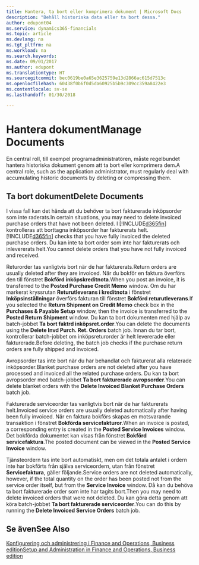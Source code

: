 ```yaml
---
title: Hantera, ta bort eller komprimera dokument | Microsoft Docs
description: "Behåll historiska data eller ta bort dessa."
author: edupont04
ms.service: dynamics365-financials
ms.topic: article
ms.devlang: na
ms.tgt_pltfrm: na
ms.workload: na
ms.search.keywords: 
ms.date: 09/01/2017
ms.author: edupont
ms.translationtype: HT
ms.sourcegitcommit: bec0619be0a65e3625759e13d2866ac615d7513c
ms.openlocfilehash: 60438f0b6f0d5da60925b5b9c309cc359a8422e3
ms.contentlocale: sv-se
ms.lasthandoff: 01/30/2018

---
```

# <a name="manage-documents"></a><span data-ttu-id="c2ba4-103">Hantera dokument</span><span class="sxs-lookup"><span data-stu-id="c2ba4-103">Manage Documents</span></span>
<span data-ttu-id="c2ba4-104">En central roll, till exempel programadministratören, måste regelbundet hantera historiska dokument genom att ta bort eller komprimera dem.</span><span class="sxs-lookup"><span data-stu-id="c2ba4-104">A central role, such as the application administrator, must regularly deal with accumulating historic documents by deleting or compressing them.</span></span>  

## <a name="delete-documents"></a><span data-ttu-id="c2ba4-105">Ta bort dokument</span><span class="sxs-lookup"><span data-stu-id="c2ba4-105">Delete Documents</span></span>
<span data-ttu-id="c2ba4-106">I vissa fall kan det hända att du behöver ta bort fakturerade inköpsorder som inte raderats.</span><span class="sxs-lookup"><span data-stu-id="c2ba4-106">In certain situations, you may need to delete invoiced purchase orders that have not been deleted.</span></span> <span data-ttu-id="c2ba4-107">I [!INCLUDE[d365fin](includes/d365fin_md.md)] kontrolleras att borttagna inköpsorder har fakturerats helt.</span><span class="sxs-lookup"><span data-stu-id="c2ba4-107">[!INCLUDE[d365fin](includes/d365fin_md.md)] checks that you have fully invoiced the deleted purchase orders.</span></span> <span data-ttu-id="c2ba4-108">Du kan inte ta bort order som inte har fakturerats och inlevererats helt.</span><span class="sxs-lookup"><span data-stu-id="c2ba4-108">You cannot delete orders that you have not fully invoiced and received.</span></span>  

<span data-ttu-id="c2ba4-109">Returorder tas vanligtvis bort när de har fakturerats.</span><span class="sxs-lookup"><span data-stu-id="c2ba4-109">Return orders are usually deleted after they are invoiced.</span></span> <span data-ttu-id="c2ba4-110">När du bokför en faktura överförs den till fönstret **Bokförd inköpskreditnota**.</span><span class="sxs-lookup"><span data-stu-id="c2ba4-110">When you post an invoice, it is transferred to the **Posted Purchase Credit Memo** window.</span></span> <span data-ttu-id="c2ba4-111">Om du har markerat kryssrutan **Returutleverans i kreditnota** i fönstret **Inköpsinställningar** överförs fakturan till fönstret **Bokförd returutleverans**.</span><span class="sxs-lookup"><span data-stu-id="c2ba4-111">If you selected the **Return Shipment on Credit Memo** check box in the **Purchases & Payable Setup** window, then the invoice is transferred to the **Posted Return Shipment** window.</span></span> <span data-ttu-id="c2ba4-112">Du kan ta bort dokumenten med hjälp av batch-jobbet **Ta bort faktrd inköpsret.order**.</span><span class="sxs-lookup"><span data-stu-id="c2ba4-112">You can delete the documents using the **Delete Invd Purch. Ret. Orders** batch job.</span></span> <span data-ttu-id="c2ba4-113">Innan du tar bort, kontrollerar batch-jobbet om inköpsreturorder är helt levererade eller fakturerade.</span><span class="sxs-lookup"><span data-stu-id="c2ba4-113">Before deleting, the batch job checks if the purchase return orders are fully shipped and invoiced.</span></span>  

<span data-ttu-id="c2ba4-114">Avropsorder tas inte bort när du har behandlat och fakturerat alla relaterade inköpsorder.</span><span class="sxs-lookup"><span data-stu-id="c2ba4-114">Blanket purchase orders are not deleted after you have processed and invoiced all the related purchase orders.</span></span> <span data-ttu-id="c2ba4-115">Du kan ta bort avropsorder med batch-jobbet **Ta bort fakturerade avropsorder**.</span><span class="sxs-lookup"><span data-stu-id="c2ba4-115">You can delete blanket orders with the **Delete Invoiced Blanket Purchase Orders** batch job.</span></span>  

<span data-ttu-id="c2ba4-116">Fakturerade serviceorder tas vanligtvis bort när de har fakturerats helt.</span><span class="sxs-lookup"><span data-stu-id="c2ba4-116">Invoiced service orders are usually deleted automatically after having been fully invoiced.</span></span> <span data-ttu-id="c2ba4-117">När en faktura bokförs skapas en motsvarande transaktion i fönstret **Bokförda servicefakturor**.</span><span class="sxs-lookup"><span data-stu-id="c2ba4-117">When an invoice is posted, a corresponding entry is created in the **Posted Service Invoices** window.</span></span> <span data-ttu-id="c2ba4-118">Det bokförda dokumentet kan visas från fönstret **Bokförd servicefaktura**.</span><span class="sxs-lookup"><span data-stu-id="c2ba4-118">The posted document can be viewed in the **Posted Service Invoice** window.</span></span>  

<span data-ttu-id="c2ba4-119">Tjänsteordern tas inte bort automatiskt, men om det totala antalet i ordern inte har bokförts från själva serviceordern, utan från fönstret **Servicefaktura**, gäller följande.</span><span class="sxs-lookup"><span data-stu-id="c2ba4-119">Service orders are not deleted automatically, however, if the total quantity on the order has been posted not from the service order itself, but from the **Service Invoice** window.</span></span> <span data-ttu-id="c2ba4-120">Då kan du behöva ta bort fakturerade order som inte har tagits bort.</span><span class="sxs-lookup"><span data-stu-id="c2ba4-120">Then you may need to delete invoiced orders that were not deleted.</span></span> <span data-ttu-id="c2ba4-121">Du kan göra detta genom att köra batch-jobbet **Ta bort fakturerade serviceorder**.</span><span class="sxs-lookup"><span data-stu-id="c2ba4-121">You can do this by running the **Delete Invoiced Service Orders** batch job.</span></span>  

## <a name="see-also"></a><span data-ttu-id="c2ba4-122">Se även</span><span class="sxs-lookup"><span data-stu-id="c2ba4-122">See Also</span></span>  
[<span data-ttu-id="c2ba4-123">Konfigurering och administrering i Finance and Operations, Business edition</span><span class="sxs-lookup"><span data-stu-id="c2ba4-123">Setup and Administration in Finance and Operations, Business edition</span></span>](admin-setup-and-administration.md)  

